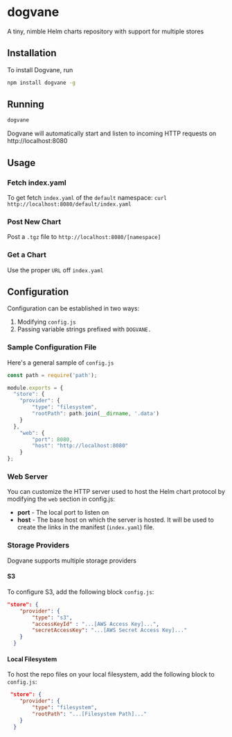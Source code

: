 # dogvane
A tiny, nimble Helm charts repository with support for multiple stores

## Installation
To install Dogvane, run

```bash
npm install dogvane -g
```

## Running

```bash
dogvane
```

Dogvane will automatically start and listen to incoming HTTP requests on http://localhost:8080

## Usage

### Fetch index.yaml
To get fetch `index.yaml` of the `default` namespace:
```curl http://localhost:8080/default/index.yaml```

### Post New Chart
Post a `.tgz` file to `http://localhost:8080/[namespace]`

### Get a Chart
Use the proper `URL` off `index.yaml`

## Configuration

Configuration can be established in two ways:

1. Modifying `config.js`
2. Passing variable strings prefixed with `DOGVANE.`

### Sample Configuration File

Here's a general sample of `config.js`

```js
const path = require('path');

module.exports = {
  "store": {
    "provider": {
        "type": "filesystem",
        "rootPath": path.join(__dirname, '.data')
    }
  },
    "web": {
        "port": 8080,
        "host": "http://localhost:8080"
    }
};
```

### Web Server

You can customize the HTTP server used to host the Helm chart protocol by modifying the `web` section in config.js:

  * **port** - The local port to listen on
  * **host** - The base host on which the server is hosted. It will be used to create the links in the manifest (`index.yaml`) file.
  
### Storage Providers

Dogvane supports multiple storage providers

#### S3

To configure S3, add the following block `config.js`:

```json
"store": {
    "provider": {
        "type": "s3",
        "accessKeyId" : "...[AWS Access Key]...", 
        "secretAccessKey": "...[AWS Secret Access Key]..."        
    }
  }
```

#### Local Filesystem

To host the repo files on your local filesystem, add the following block to `config.js`:

```json
 "store": {
    "provider": {
        "type": "filesystem",
        "rootPath": "...[Filesystem Path]..."
    }
  }
```




